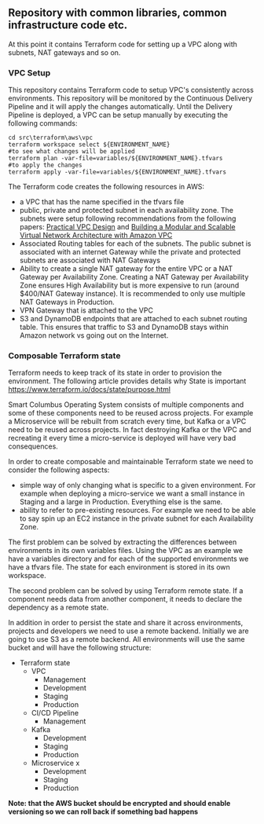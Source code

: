 ## Repository with common libraries, common infrastructure code etc.

At this point it contains Terraform code for setting up a VPC along with subnets, NAT gateways and so on.

### VPC Setup
This repository contains Terraform code to setup VPC's consistently across environments. This repository will be monitored by the Continuous Delivery Pipeline and it will apply the changes automatically. Until the Delivery Pipeline is deployed, a VPC can be setup manually by executing the following commands:

```
cd src\terraform\aws\vpc
terraform workspace select ${ENVIRONMENT_NAME}
#to see what changes will be applied
terraform plan -var-file=variables/${ENVIRONMENT_NAME}.tfvars
#to apply the changes
terraform apply -var-file=variables/${ENVIRONMENT_NAME}.tfvars
```

The Terraform code creates the following resources in AWS:
* a VPC that has the name specified in the tfvars file
* public, private and protected subnet in each availability zone. The subnets were setup following recommendations from the following papers: [Practical VPC Design]( https://medium.com/aws-activate-startup-blog/practical-vpc-design-8412e1a18dcc) and [Building a Modular and Scalable Virtual Network Architecture with Amazon VPC](https://docs.aws.amazon.com/quickstart/latest/vpc/architecture.html)
* Associated Routing tables for each of the subnets. The public subnet is associated with an internet Gateway while the private and protected subnets are associated with NAT Gateways
* Ability to create a single NAT gateway for the entire VPC or a NAT Gateway per Availability Zone. Creating a NAT Gateway per Availability Zone ensures High Availability but is more expensive to run (around $400/NAT Gateway instance). It is recommended to only use multiple NAT Gateways in Production.
* VPN Gateway that is attached to the VPC
* S3 and DynamoDB endpoints that are attached to each subnet routing table. This ensures that traffic to S3 and DynamoDB stays within Amazon network vs going out on the Internet.

### Composable Terraform state

Terraform needs to keep track of its state in order to provision the environment. The following article provides details why State is important  https://www.terraform.io/docs/state/purpose.html

Smart Columbus Operating System consists of multiple components and some of these components need to be reused across projects. For example a Microservice will be rebuilt from scratch every time, but Kafka or a VPC need to be reused across projects. In fact destroying Kafka or the VPC and recreating it every time a micro-service is deployed will have very bad consequences.

In order to create composable and maintainable Terraform state we need to consider the following aspects:
* simple way of only changing what is specific to a given environment. For example when deploying a micro-service we want a small instance in Staging and a large in Production. Everything else is the same.
* ability to refer to pre-existing resources. For example we need to be able to say spin up an EC2 instance in the private subnet for each Availability Zone.

The first problem can be solved by extracting the differences between environments in its own variables files. Using the VPC as an example we have a variables directory and for each of the supported environments we have a tfvars file. The state for each environment is stored in its own workspace.

The second problem can be solved by using Terraform remote state. If a component needs data from another component, it needs to declare the dependency as a remote state.

In addition in order to persist the state and share it across environments, projects and developers we need to use a remote backend. Initially we are going to use S3 as a remote backend. All environments will use the same bucket and will have the following structure:

* Terraform state
  * VPC
    * Management
    * Development
    * Staging
    * Production
  * CI/CD Pipeline
    * Management
  * Kafka
    * Development
    * Staging
    * Production
  * Microservice x
    * Development
    * Staging
    * Production

**Note: that the AWS bucket should be encrypted and should enable versioning so we can roll back if something bad happens**
